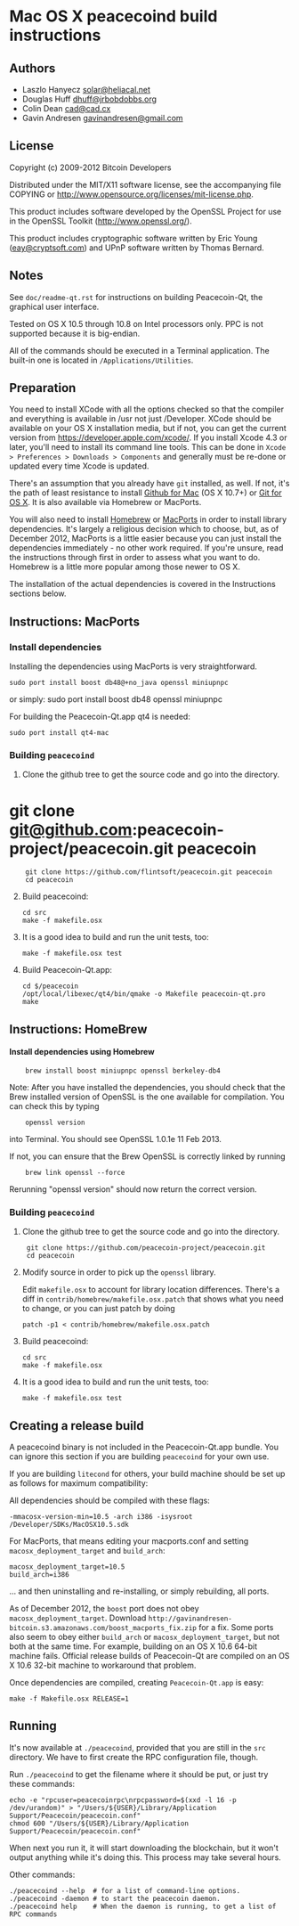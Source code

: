 Mac OS X peacecoind build instructions
====================================

Authors
-------

* Laszlo Hanyecz <solar@heliacal.net>
* Douglas Huff <dhuff@jrbobdobbs.org>
* Colin Dean <cad@cad.cx>
* Gavin Andresen <gavinandresen@gmail.com>

License
-------

Copyright (c) 2009-2012 Bitcoin Developers

Distributed under the MIT/X11 software license, see the accompanying
file COPYING or http://www.opensource.org/licenses/mit-license.php.

This product includes software developed by the OpenSSL Project for use in
the OpenSSL Toolkit (http://www.openssl.org/).

This product includes cryptographic software written by
Eric Young (eay@cryptsoft.com) and UPnP software written by Thomas Bernard.

Notes
-----

See `doc/readme-qt.rst` for instructions on building Peacecoin-Qt, the
graphical user interface.

Tested on OS X 10.5 through 10.8 on Intel processors only. PPC is not
supported because it is big-endian.

All of the commands should be executed in a Terminal application. The
built-in one is located in `/Applications/Utilities`.

Preparation
-----------

You need to install XCode with all the options checked so that the compiler
and everything is available in /usr not just /Developer. XCode should be
available on your OS X installation media, but if not, you can get the
current version from https://developer.apple.com/xcode/. If you install
Xcode 4.3 or later, you'll need to install its command line tools. This can
be done in `Xcode > Preferences > Downloads > Components` and generally must
be re-done or updated every time Xcode is updated.

There's an assumption that you already have `git` installed, as well. If
not, it's the path of least resistance to install [Github for Mac](https://mac.github.com/)
(OS X 10.7+) or
[Git for OS X](https://code.google.com/p/git-osx-installer/). It is also
available via Homebrew or MacPorts.

You will also need to install [Homebrew](http://mxcl.github.io/homebrew/)
or [MacPorts](https://www.macports.org/) in order to install library
dependencies. It's largely a religious decision which to choose, but, as of
December 2012, MacPorts is a little easier because you can just install the
dependencies immediately - no other work required. If you're unsure, read
the instructions through first in order to assess what you want to do.
Homebrew is a little more popular among those newer to OS X.

The installation of the actual dependencies is covered in the Instructions
sections below.

Instructions: MacPorts
----------------------

### Install dependencies

Installing the dependencies using MacPorts is very straightforward.

    sudo port install boost db48@+no_java openssl miniupnpc
or simply:
    sudo port install boost db48 openssl miniupnpc

For building the Peacecoin-Qt.app qt4 is needed:

    sudo port install qt4-mac

### Building `peacecoind`

1. Clone the github tree to get the source code and go into the directory.

#        git clone git@github.com:peacecoin-project/peacecoin.git peacecoin
        git clone https://github.com/flintsoft/peacecoin.git peacecoin
        cd peacecoin

2.  Build peacecoind:

        cd src
        make -f makefile.osx

3.  It is a good idea to build and run the unit tests, too:

        make -f makefile.osx test

4.  Build Peacecoin-Qt.app:

        cd $/peacecoin
        /opt/local/libexec/qt4/bin/qmake -o Makefile peacecoin-qt.pro
        make


Instructions: HomeBrew
----------------------

#### Install dependencies using Homebrew

        brew install boost miniupnpc openssl berkeley-db4

Note: After you have installed the dependencies, you should check that the Brew installed version of OpenSSL is the one available for compilation. You can check this by typing

        openssl version

into Terminal. You should see OpenSSL 1.0.1e 11 Feb 2013.

If not, you can ensure that the Brew OpenSSL is correctly linked by running

        brew link openssl --force

Rerunning "openssl version" should now return the correct version.

### Building `peacecoind`

1. Clone the github tree to get the source code and go into the directory.

        git clone https://github.com/peacecoin-project/peacecoin.git
        cd peacecoin

2.  Modify source in order to pick up the `openssl` library.

    Edit `makefile.osx` to account for library location differences. There's a
    diff in `contrib/homebrew/makefile.osx.patch` that shows what you need to
    change, or you can just patch by doing

        patch -p1 < contrib/homebrew/makefile.osx.patch

3.  Build peacecoind:

        cd src
        make -f makefile.osx

4.  It is a good idea to build and run the unit tests, too:

        make -f makefile.osx test

Creating a release build
------------------------

A peacecoind binary is not included in the Peacecoin-Qt.app bundle. You can ignore
this section if you are building `peacecoind` for your own use.

If you are building `litecond` for others, your build machine should be set up
as follows for maximum compatibility:

All dependencies should be compiled with these flags:

    -mmacosx-version-min=10.5 -arch i386 -isysroot /Developer/SDKs/MacOSX10.5.sdk

For MacPorts, that means editing your macports.conf and setting
`macosx_deployment_target` and `build_arch`:

    macosx_deployment_target=10.5
    build_arch=i386

... and then uninstalling and re-installing, or simply rebuilding, all ports.

As of December 2012, the `boost` port does not obey `macosx_deployment_target`.
Download `http://gavinandresen-bitcoin.s3.amazonaws.com/boost_macports_fix.zip`
for a fix. Some ports also seem to obey either `build_arch` or
`macosx_deployment_target`, but not both at the same time. For example, building
on an OS X 10.6 64-bit machine fails. Official release builds of Peacecoin-Qt are
compiled on an OS X 10.6 32-bit machine to workaround that problem.

Once dependencies are compiled, creating `Peacecoin-Qt.app` is easy:

    make -f Makefile.osx RELEASE=1

Running
-------

It's now available at `./peacecoind`, provided that you are still in the `src`
directory. We have to first create the RPC configuration file, though.

Run `./peacecoind` to get the filename where it should be put, or just try these
commands:

    echo -e "rpcuser=peacecoinrpc\nrpcpassword=$(xxd -l 16 -p /dev/urandom)" > "/Users/${USER}/Library/Application Support/Peacecoin/peacecoin.conf"
    chmod 600 "/Users/${USER}/Library/Application Support/Peacecoin/peacecoin.conf"

When next you run it, it will start downloading the blockchain, but it won't
output anything while it's doing this. This process may take several hours.

Other commands:

    ./peacecoind --help  # for a list of command-line options.
    ./peacecoind -daemon # to start the peacecoin daemon.
    ./peacecoind help    # When the daemon is running, to get a list of RPC commands
